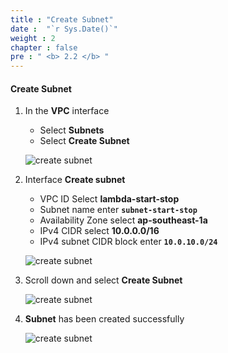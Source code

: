 ```yaml
---
title : "Create Subnet"
date :  "`r Sys.Date()`" 
weight : 2 
chapter : false
pre : " <b> 2.2 </b> "
---
```


#### Create Subnet

1. In the **VPC** interface

   - Select **Subnets**
   - Select **Create Subnet**
  
   ![create subnet](/aws-fcj-workshop01/images/2-createVPC/2CreateSubnet/0001.png?width=90pc)


2. Interface **Create subnet**

   - VPC ID Select **lambda-start-stop**
   - Subnet name enter **```subnet-start-stop```**
   - Availability Zone select **ap-southeast-1a**
   - IPv4 CIDR select **10.0.0.0/16**
   - IPv4 subnet CIDR block enter **```10.0.10.0/24```**
  
   ![create subnet](/aws-fcj-workshop01/images/2-createVPC/2CreateSubnet/0002.png?width=90pc)

3. Scroll down and select **Create Subnet**

   ![create subnet](/aws-fcj-workshop01/images/2-createVPC/2CreateSubnet/0003.png?width=90pc)

4. **Subnet** has been created successfully

   ![create subnet](/aws-fcj-workshop01/images/2-createVPC/2CreateSubnet/0004.png?width=90pc)